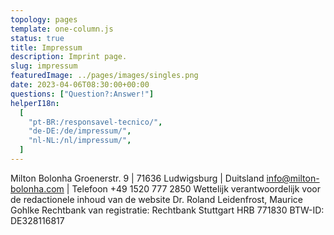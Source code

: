 ```yaml
---
topology: pages
template: one-column.js
status: true
title: Impressum
description: Imprint page.
slug: impressum
featuredImage: ../pages/images/singles.png
date: 2023-04-06T08:30:00+00:00
questions: ["Question?:Answer!"]
helperI18n:
  [
    "pt-BR:/responsavel-tecnico/",
    "de-DE:/de/impressum/",
    "nl-NL:/nl/impressum/",
  ]
---
```


Milton Bolonha
Groenerstr. 9 | 71636 Ludwigsburg | Duitsland
info@milton-bolonha.com | Telefoon +49 1520 777 2850
Wettelijk verantwoordelijk voor de redactionele inhoud van de website
Dr. Roland Leidenfrost, Maurice Gohlke
Rechtbank van registratie: Rechtbank Stuttgart HRB 771830
BTW-ID: DE328116817
